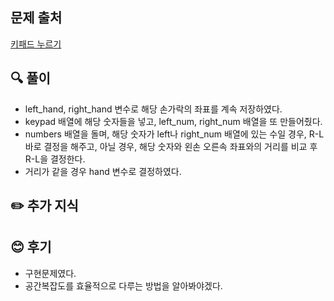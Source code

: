 ## 문제 출처

<a href="https://school.programmers.co.kr/learn/courses/30/lessons/67256" rel="nofollow">키패드 누르기</a>

## 🔍 풀이
- left_hand, right_hand 변수로 해당 손가락의 좌표를 계속 저장하였다.
- keypad 배열에 해당 숫자들을 넣고, left_num, right_num 배열을 또 만들어줬다.
- numbers 배열을 돌며, 해당 숫자가 left나 right_num 배열에 있는 수일 경우, R-L 바로 결정을 해주고, 아닐 경우, 해당 숫자와 왼손 오른속 좌표와의 거리를 비교 후 R-L을 결정한다.
- 거리가 같을 경우 hand 변수로 결정하였다. 

## ✏️ 추가 지식



## 😊 후기
- 구현문제였다.
- 공간복잡도를 효율적으로 다루는 방법을 알아봐야겠다.